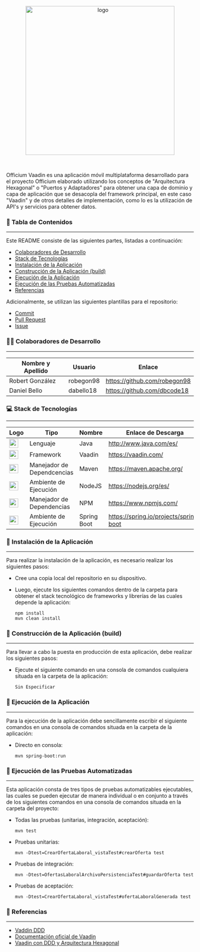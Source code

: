 <p align="center">
  <img src="https://i.imgur.com/bHw6nAC.png" alt="logo" width="400">
</p>
<br>

Officium Vaadin es una aplicación móvil multiplataforma  desarrollado para el proyecto Officium elaborado utilizando
los conceptos de "Arquitectura Hexagonal" o "Puertos y Adaptadores" para obtener una capa de dominio y capa de aplicación
que se desacopla del framework principal, en este caso "Vaadin" y de otros detalles de implementación, como lo es la 
utilización de API's y servicios para obtener datos.

### :page_facing_up: Tabla de Contenidos

---

Este README consiste de las siguientes partes, listadas a continuación:

- [Colaboradores de Desarrollo](#man_technologist-colaboradores-de-desarrollo)
- [Stack de Tecnologías](#computer-stack-de-tecnologías)
- [Instalación de la Aplicación](#wrench-instalación-de-la-aplicación)
- [Construcción de la Aplicación (build)](#hammer-construcción-de-la-aplicación-build)
- [Ejecución de la Aplicación](#electric_plug-ejecución-de-la-aplicación)
- [Ejecución de las Pruebas Automatizadas](#test_tube-ejecución-de-las-pruebas-automatizadas)
- [Referencias](#mag_right-referencias)

Adicionalmente, se utilizan las siguientes plantillas para el repositorio:

- [Commit](https://github.com/OrangeSoft-Team/readme-guide/blob/main/Commit.md)
- [Pull Request](https://github.com/OrangeSoft-Team/readme-guide/blob/main/Pull_Request.md)
- [Issue](https://github.com/OrangeSoft-Team/readme-guide/blob/main/Issue.md)

### :man_technologist: Colaboradores de Desarrollo

---

| Nombre y Apellido    | Usuario    | Enlace                        |
| -------------------- | ---------- | ----------------------------- |
| Robert González      | robegon98  | https://github.com/robegon98  |
| Daniel Bello         | dabello18  | https://github.com/dbcode18   |

### :computer: Stack de Tecnologías

---

| Logo                                                                                                                                        | Tipo                       | Nombre         | Enlace de Descarga                       | Versión |
| ------------------------------------------------------------------------------------------------------------------------------------------- | -------------------------- | -------------- | ---------------------------------------- | -------- |
| <img src="http://www.manualweb.net/img/logos/java.png" width="24">                                                                          | Lenguaje                   | Java           | http://www.java.com/es/                  | 8.0.0    |
| <img src="https://avatars.githubusercontent.com/u/1171922?s=280&v=4" width="24">                                                            | Framework                  | Vaadin         | https://vaadin.com/                      | 14.6.3   |
| <img src="https://pbs.twimg.com/media/EtyhThfXYAMy6GQ.jpg" width="24">                                                                      | Manejador de Dependcencias | Maven          | https://maven.apache.org/                | 3.6.3    |
| <img src="https://nodejs.org/static/images/logo.svg" width="24">                                                                            | Ambiente de Ejecución      | NodeJS         | https://nodejs.org/es/                   | 14.17.1  |
| <img src="https://upload.wikimedia.org/wikipedia/commons/thumb/d/db/Npm-logo.svg/1200px-Npm-logo.svg.png" width="24">                       | Manejador de Dependencias  | NPM            | https://www.npmjs.com/                   | 6.4.1    | 
| <img src="https://spring.io/images/spring-logo-9146a4d3298760c2e7e49595184e1975.svg" width="24">                                            | Ambiente de Ejecución      | Spring Boot    | https://spring.io/projects/spring-boot   | 2.4.5    |

### :wrench: Instalación de la Aplicación

---

Para realizar la instalación de la aplicación, es necesario realizar los siguientes pasos:

- Cree una copia local del repositorio en su dispositivo.

- Luego, ejecute los siguientes comandos dentro de la carpeta para obtener el stack tecnológico de frameworks y librerías de las cuales depende la aplicación:

  `npm install`
  <br>
  `mvn clean install`

### :hammer: Construcción de la Aplicación (build)

---

Para llevar a cabo la puesta en producción de esta aplicación, debe realizar los siguientes pasos:

- Ejecute el siguiente comando en una consola de comandos cualquiera situada en la carpeta de la aplicación:

  `Sin Especificar`

### :electric_plug: Ejecución de la Aplicación

---

Para la ejecución de la aplicación debe sencillamente escribir el siguiente comandos en una consola de comandos situada en la carpeta de la aplicación:

- Directo en consola:

  `mvn spring-boot:run`


### :test_tube: Ejecución de las Pruebas Automatizadas

---

Esta aplicación consta de tres tipos de pruebas automatizables ejecutables, las cuales se pueden ejecutar de manera individual o en conjunto a través de los siguientes comandos en una consola de comandos situada en la carpeta del proyecto:

- Todas las pruebas (unitarias, integración, aceptación):

  `mvn test`

- Pruebas unitarias:

  `mvn -Dtest=CrearOfertaLaboral_vistaTest#crearOferta test`

- Pruebas de integración:

  `mvn -Dtest=OfertasLaboralArchivoPersistenciaTest#guardarOferta test`

- Pruebas de aceptación:

  `mvn -Dtest=CrearOfertaLaboral_vistaTest#ofertaLaboralGenerada test`

### :mag_right: Referencias

---

- [Vaddin DDD](https://vaadin.com/learn/tutorials/ddd)
- [Documentación oficial de Vaadin](https://vaadin.com/docs/v14/)
- [Vaadin con DDD y Arquitectura Hexagonal](https://vaadin.com/learn/tutorials/ddd/ddd_and_hexagonal)

